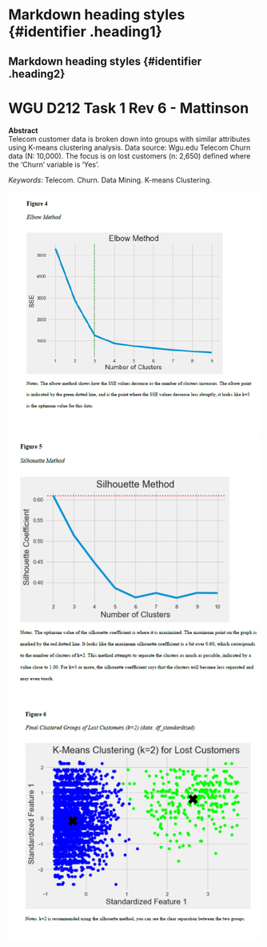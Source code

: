 <style>
.heading1 {
    color: red;
    font-weight:700;
    font-size: 35px;
}
.heading2 {
    color: blue;
    font-weight:700;
    font-size: 30px;
}
</style>

# Markdown heading styles {#identifier .heading1}
## Markdown heading styles {#identifier .heading2}

# WGU D212 Task 1 Rev 6 - Mattinson

<div class="abstract"><b>Abstract</b></div>
Telecom customer data is broken down into groups with similar attributes using K-means clustering analysis. Data source: Wgu.edu Telecom Churn data (N: 10,000). The focus is on lost customers (n: 2,650) defined where the ‘Churn’ variable is ‘Yes’. 

<i>Keywords</i>: Telecom. Churn. Data Mining. K-means Clustering.





<img src="figures\fig_4.PNG" alt="figure_4">


<img src="figures\fig_5.PNG" alt="figure_5">

<img src="figures\fig_6.PNG" alt="figure_6">
